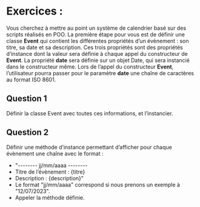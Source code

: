 # Exercices :

Vous cherchez à mettre au point un système de calendrier basé sur des scripts réalisés en POO. La première étape pour vous est de définir une classe **Event** qui contient les différentes propriétés d’un évènement : son titre, sa date et sa description. Ces trois propriétés sont des propriétés d’instance dont la valeur sera définie à chaque appel du constructeur de **Event**. La propriété **date** sera définie sur un objet Date, qui sera instancié dans le constructeur même. Lors de l’appel du constructeur **Event**, l’utilisateur pourra passer pour le paramètre **date** une chaîne de caractères au format ISO 8601.

## Question 1

Définir la classe Event avec toutes ces informations, et l’instancier.

## Question 2

Définir une méthode d’instance permettant d’afficher pour chaque évènement une chaîne avec le format :

- "-------- jj/mm/aaaa --------
- Titre de l’évènement : {titre}
- Description : {description}"
- Le format "jj/mm/aaaa" correspond si nous prenons un exemple à "12/07/2023".
- Appeler la méthode définie.
